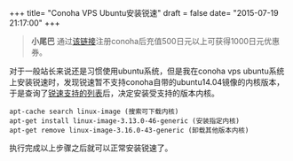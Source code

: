 +++
title= "Conoha VPS Ubuntu安装锐速"
draft = false
date= "2015-07-19 21:17:00"
+++

> **小尾巴** 通过[该链接](https://www.conoha.jp/referral/?token=mrBOqqw4yzeJSyoPloAjAim8mQQPBp6XY5E8lx4ir2hW.K81KX4-49S)注册conoha后充值500日元以上可获得1000日元优惠券。

对于一般站长来说还是习惯使用ubuntu系统，但是我在conoha vps ubuntu系统上安装锐速时，发现锐速暂不支持conoha自带的ubuntu14.04镜像的内核版本，于是查询了[锐速支持的列表](http://my.serverspeeder.com/ls.do?m=availables)后，决定安装受支持的版本内核。

```shell
apt-cache search linux-image (搜索可下载内核)
apt-get install linux-image-3.13.0-46-generic (安装指定内核)
apt-get remove linux-image-3.16.0-43-generic (卸载其他版本内核)
```

执行完成以上步骤之后就可以正常安装锐速了。